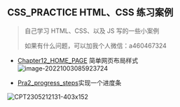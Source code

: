 ## CSS_PRACTICE  HTML、CSS 练习案例

> 自己学习 HTML、CSS、以及 JS 写的一些小案例
>
> 如果有什么问题，可以加我个人微信：a460467324

 -  [Chapter12_HOME_PAGE](https://github.com/Largefreedom/HTML_PRACTICE/tree/master/%E6%B7%B1%E5%85%A5%E8%A7%A3%E6%9E%90CSS/Chapter12_HOME_PAGE)  简单网页布局样式
![image-20221003085923724](https://images.zeroingpython.top//img/image-20221003085923724.png)

* [Pra2_progress_steps]()实现一个进度条

![CPT2305212131-403x152](https://images.zeroingpython.top//img/CPT2305212131-403x152.gif)
